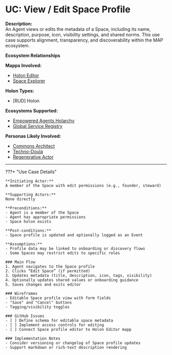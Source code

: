 # UC: View / Edit Space Profile

**Description:**  
An Agent views or edits the metadata of a Space, including its name, description, purpose, icon, visibility settings, and shared norms. This use case supports alignment, transparency, and discoverability within the MAP ecosystem.

**Ecosystem Relationships**

**Mapps Involved:**
- [Holon Editor](../mapps/holon-editor.md)
- [Space Explorer](../mapps/space-explorer.md)

**Holon Types:**
- [RUD] Holon

**Ecosystems Supported:**
- [Empowered Agents Holarchy](../ecosystem-activation.md#1-empowered-agents-holarchy)
- [Global Service Registry](../ecosystem-activation.md#3-global-service-registry)

**Personas Likely Involved:**
- [Commons Architect](../personas/commons-architect.md)
- [Techno-Doula](../personas/techno-doula.md)
- [Regenerative Actor](../personas/regenerative-actor.md)

---

???+ "Use Case Details"

    **Initiating Actor:**  
    A member of the Space with edit permissions (e.g., founder, steward)

    **Supporting Actors:**  
    None directly

    **Preconditions:**  
    - Agent is a member of the Space  
    - Agent has appropriate permissions  
    - Space holon exists

    **Post-conditions:**  
    - Space profile is updated and optionally logged as an Event

    **Assumptions:**  
    - Profile data may be linked to onboarding or discovery flows  
    - Some Spaces may restrict edits to specific roles

    ### Main Flow
    1. Agent navigates to the Space profile  
    2. Clicks “Edit Space” (if permitted)  
    3. Updates metadata (title, description, icon, tags, visibility)  
    4. Optionally updates shared values or onboarding guidance  
    5. Saves changes and exits editor

    ### Wireframes
    - Editable Space profile view with form fields  
    - "Save" and "Cancel" buttons  
    - Tagging/visibility toggles

    ### GitHub Issues
    - [ ] Define schema for editable space metadata  
    - [ ] Implement access controls for editing  
    - [ ] Connect Space profile editor to Holon Editor mapp

    ### Implementation Notes
    - Consider versioning or changelog of Space profile updates  
    - Support markdown or rich-text description rendering
